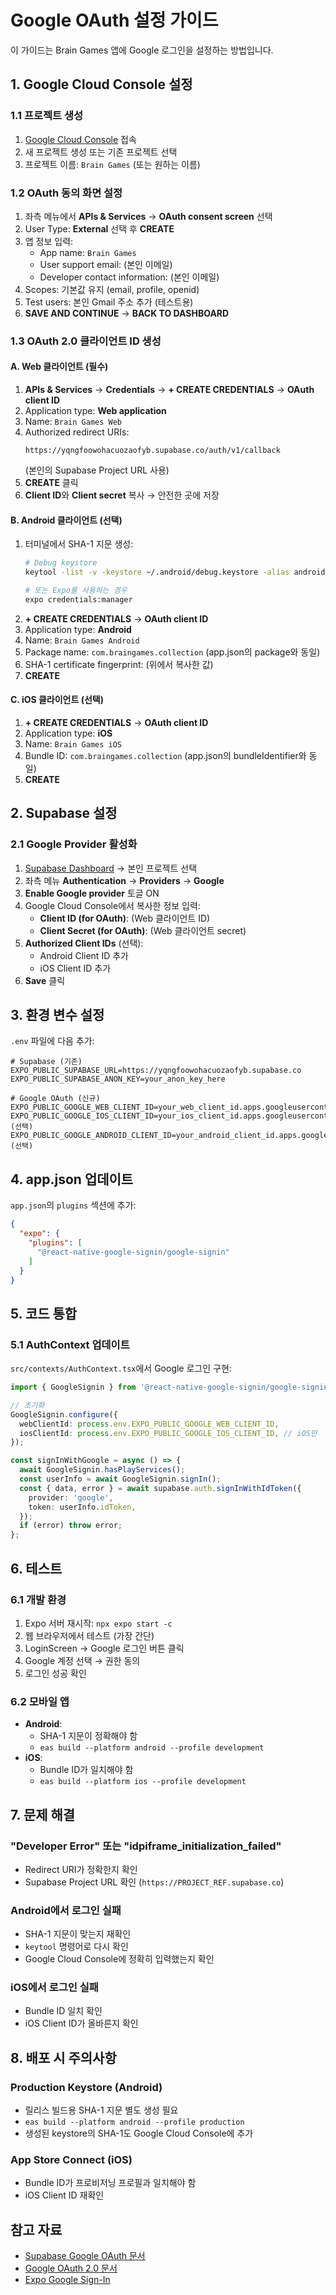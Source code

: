 # Google OAuth 설정 가이드

이 가이드는 Brain Games 앱에 Google 로그인을 설정하는 방법입니다.

## 1. Google Cloud Console 설정

### 1.1 프로젝트 생성
1. [Google Cloud Console](https://console.cloud.google.com/) 접속
2. 새 프로젝트 생성 또는 기존 프로젝트 선택
3. 프로젝트 이름: `Brain Games` (또는 원하는 이름)

### 1.2 OAuth 동의 화면 설정
1. 좌측 메뉴에서 **APIs & Services** → **OAuth consent screen** 선택
2. User Type: **External** 선택 후 **CREATE**
3. 앱 정보 입력:
   - App name: `Brain Games`
   - User support email: (본인 이메일)
   - Developer contact information: (본인 이메일)
4. Scopes: 기본값 유지 (email, profile, openid)
5. Test users: 본인 Gmail 주소 추가 (테스트용)
6. **SAVE AND CONTINUE** → **BACK TO DASHBOARD**

### 1.3 OAuth 2.0 클라이언트 ID 생성

#### A. Web 클라이언트 (필수)
1. **APIs & Services** → **Credentials** → **+ CREATE CREDENTIALS** → **OAuth client ID**
2. Application type: **Web application**
3. Name: `Brain Games Web`
4. Authorized redirect URIs:
   ```
   https://yqngfoowohacuozaofyb.supabase.co/auth/v1/callback
   ```
   (본인의 Supabase Project URL 사용)
5. **CREATE** 클릭
6. **Client ID**와 **Client secret** 복사 → 안전한 곳에 저장

#### B. Android 클라이언트 (선택)
1. 터미널에서 SHA-1 지문 생성:
   ```bash
   # Debug keystore
   keytool -list -v -keystore ~/.android/debug.keystore -alias androiddebugkey -storepass android -keypass android

   # 또는 Expo를 사용하는 경우
   expo credentials:manager
   ```
2. **+ CREATE CREDENTIALS** → **OAuth client ID**
3. Application type: **Android**
4. Name: `Brain Games Android`
5. Package name: `com.braingames.collection` (app.json의 package와 동일)
6. SHA-1 certificate fingerprint: (위에서 복사한 값)
7. **CREATE**

#### C. iOS 클라이언트 (선택)
1. **+ CREATE CREDENTIALS** → **OAuth client ID**
2. Application type: **iOS**
3. Name: `Brain Games iOS`
4. Bundle ID: `com.braingames.collection` (app.json의 bundleIdentifier와 동일)
5. **CREATE**

## 2. Supabase 설정

### 2.1 Google Provider 활성화
1. [Supabase Dashboard](https://app.supabase.com/) → 본인 프로젝트 선택
2. 좌측 메뉴 **Authentication** → **Providers** → **Google**
3. **Enable Google provider** 토글 ON
4. Google Cloud Console에서 복사한 정보 입력:
   - **Client ID (for OAuth)**: (Web 클라이언트 ID)
   - **Client Secret (for OAuth)**: (Web 클라이언트 secret)
5. **Authorized Client IDs** (선택):
   - Android Client ID 추가
   - iOS Client ID 추가
6. **Save** 클릭

## 3. 환경 변수 설정

`.env` 파일에 다음 추가:

```env
# Supabase (기존)
EXPO_PUBLIC_SUPABASE_URL=https://yqngfoowohacuozaofyb.supabase.co
EXPO_PUBLIC_SUPABASE_ANON_KEY=your_anon_key_here

# Google OAuth (신규)
EXPO_PUBLIC_GOOGLE_WEB_CLIENT_ID=your_web_client_id.apps.googleusercontent.com
EXPO_PUBLIC_GOOGLE_IOS_CLIENT_ID=your_ios_client_id.apps.googleusercontent.com (선택)
EXPO_PUBLIC_GOOGLE_ANDROID_CLIENT_ID=your_android_client_id.apps.googleusercontent.com (선택)
```

## 4. app.json 업데이트

`app.json`의 `plugins` 섹션에 추가:

```json
{
  "expo": {
    "plugins": [
      "@react-native-google-signin/google-signin"
    ]
  }
}
```

## 5. 코드 통합

### 5.1 AuthContext 업데이트
`src/contexts/AuthContext.tsx`에서 Google 로그인 구현:

```typescript
import { GoogleSignin } from '@react-native-google-signin/google-signin';

// 초기화
GoogleSignin.configure({
  webClientId: process.env.EXPO_PUBLIC_GOOGLE_WEB_CLIENT_ID,
  iosClientId: process.env.EXPO_PUBLIC_GOOGLE_IOS_CLIENT_ID, // iOS만
});

const signInWithGoogle = async () => {
  await GoogleSignin.hasPlayServices();
  const userInfo = await GoogleSignin.signIn();
  const { data, error } = await supabase.auth.signInWithIdToken({
    provider: 'google',
    token: userInfo.idToken,
  });
  if (error) throw error;
};
```

## 6. 테스트

### 6.1 개발 환경
1. Expo 서버 재시작: `npx expo start -c`
2. 웹 브라우저에서 테스트 (가장 간단)
3. LoginScreen → Google 로그인 버튼 클릭
4. Google 계정 선택 → 권한 동의
5. 로그인 성공 확인

### 6.2 모바일 앱
- **Android**:
  - SHA-1 지문이 정확해야 함
  - `eas build --platform android --profile development`
- **iOS**:
  - Bundle ID가 일치해야 함
  - `eas build --platform ios --profile development`

## 7. 문제 해결

### "Developer Error" 또는 "idpiframe_initialization_failed"
- Redirect URI가 정확한지 확인
- Supabase Project URL 확인 (`https://PROJECT_REF.supabase.co`)

### Android에서 로그인 실패
- SHA-1 지문이 맞는지 재확인
- `keytool` 명령어로 다시 확인
- Google Cloud Console에 정확히 입력했는지 확인

### iOS에서 로그인 실패
- Bundle ID 일치 확인
- iOS Client ID가 올바른지 확인

## 8. 배포 시 주의사항

### Production Keystore (Android)
- 릴리스 빌드용 SHA-1 지문 별도 생성 필요
- `eas build --platform android --profile production`
- 생성된 keystore의 SHA-1도 Google Cloud Console에 추가

### App Store Connect (iOS)
- Bundle ID가 프로비저닝 프로필과 일치해야 함
- iOS Client ID 재확인

## 참고 자료
- [Supabase Google OAuth 문서](https://supabase.com/docs/guides/auth/social-login/auth-google)
- [Google OAuth 2.0 문서](https://developers.google.com/identity/protocols/oauth2)
- [Expo Google Sign-In](https://docs.expo.dev/guides/google-authentication/)

